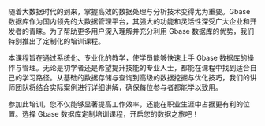 随着大数据时代的到来，掌握高效的数据处理与分析技术变得尤为重要。Gbase 数据库作为国内领先的大数据管理平台，其强大的功能和灵活性深受广大企业和开发者的青睐。为了帮助更多用户深入理解并充分利用 Gbase 数据库的优势，我们特别推出了定制化的培训课程。

本课程旨在通过系统化、专业化的教学，使学员能够快速上手 Gbase 数据库的操作与管理。无论是初学者还是希望提升技能的专业人士，都能在课程中找到适合自己的学习路径。从基础的数据存储与查询到高级的数据挖掘与优化技巧，我们的讲师团队将结合实际案例进行详细讲解，确保每位参与者都能学以致用。

参加此培训，您不仅能够显著提高工作效率，还能在职业生涯中占据更有利的位置。选择 Gbase 数据库定制培训课程，开启您的数据之旅吧！